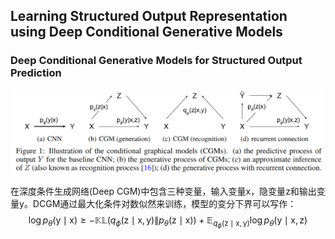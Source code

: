 ## Learning Structured Output Representation using Deep Conditional Generative Models

### Deep Conditional Generative Models for Structured Output Prediction

![](11.png)

在深度条件生成网络(Deep CGM)中包含三种变量，输入变量$\mathrm{x}$，隐变量$\mathrm{z}$和输出变量$\mathrm{y}$。DCGM通过最大化条件对数似然来训练，模型的变分下界可以写作：
$$
\log p_\theta(\mathrm{y}\mid \mathrm{x}) \ge -\mathbb{KL}(q_\phi(\mathrm{z}\mid \mathrm{x,y})\| p_\theta(\mathrm{z\mid x})) + \mathbb{E}_{q_\phi(\mathrm{z\mid x,y})}\log p_\theta(\mathrm{y\mid x,z})
$$
